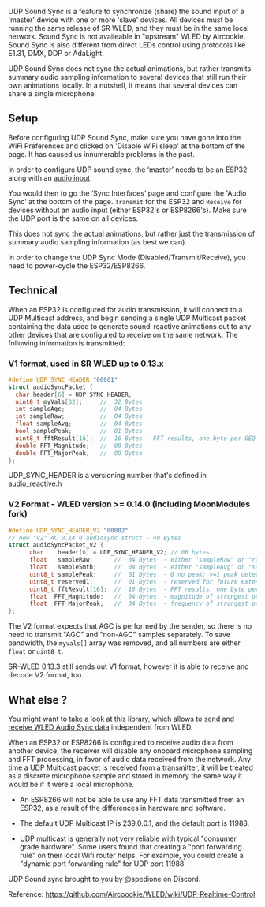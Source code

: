UDP Sound Sync is a feature to synchronize (share) the sound input of a 'master' device with one or more 'slave' devices. All devices must be running the same release of SR WLED, and they must be in the same local network. Sound Sync is not availeable in "upstream" WLED by Aircookie. Sound Sync is also different from direct LEDs control using protocols like E1.31, DMX, DDP or AdaLight.

UDP Sound Sync does not sync the actual animations, but rather transmits summary audio sampling information to several devices that still run their own animations locally. In a nutshell, it means that several devices can share a single microphone.

## Setup
Before configuring UDP Sound Sync, make sure you have gone into the WiFi Preferences and clicked on 'Disable WiFi sleep' at the bottom of the page. It has caused us innumerable problems in the past.

In order to configure UDP sound sync, the ‘master’ needs to be an ESP32 along with an [audio input](https://github.com/atuline/WLED/wiki/Sound-Settings).

You would then to go the ‘Sync Interfaces’ page and configure the 'Audio Sync' at the bottom of the page. `Transmit` for the ESP32 and `Receive` for devices without an audio input (either ESP32's or ESP8266's). Make sure the UDP port is the same on all devices.

This does not sync the actual animations, but rather just the transmission of summary audio sampling information (as best we can).

In order to change the UDP Sync Mode (Disabled/Transmit/Receive), you need to power-cycle the ESP32/ESP8266.

## Technical

When an ESP32 is configured for audio transmission, it will connect to a UDP Multicast address, and begin sending a single UDP Multicast packet containing the data used to generate sound-reactive animations out to any other devices that are configured to receive on the same network.  The following information is transmitted:

### V1 format, used in SR WLED up to 0.13.x
```c++
#define UDP_SYNC_HEADER "00001"
struct audioSyncPacket {
  char header[6] = UDP_SYNC_HEADER;
  uint8_t myVals[32];     //  32 Bytes
  int sampleAgc;          //  04 Bytes
  int sampleRaw;          //  04 Bytes
  float sampleAvg;        //  04 Bytes
  bool samplePeak;        //  01 Bytes
  uint8_t fftResult[16];  //  16 Bytes - FFT results, one byte per GEQ channel
  double FFT_Magnitude;   //  08 Bytes
  double FFT_MajorPeak;   //  08 Bytes
};
```

UDP_SYNC_HEADER is a versioning number that's defined in audio_reactive.h

### V2 Format - WLED version >= 0.14.0 (including MoonModules fork)

```c++
#define UDP_SYNC_HEADER_V2 "00002"
// new "V2" AC 0.14.0 audiosync struct - 40 Bytes
struct audioSyncPacket_v2 {
      char    header[6] = UDP_SYNC_HEADER_V2; // 06 bytes
      float   sampleRaw;      //  04 Bytes  - either "sampleRaw" or "rawSampleAgc" depending on soundAgc setting
      float   sampleSmth;     //  04 Bytes  - either "sampleAvg" or "sampleAgc" depending on soundAgc setting
      uint8_t samplePeak;     //  01 Bytes  - 0 no peak; >=1 peak detected. In future, this will also provide peak Magnitude
      uint8_t reserved1;      //  01 Bytes  - reserved for future extensions like loudness
      uint8_t fftResult[16];  //  16 Bytes  - FFT results, one byte per GEQ channel
      float  FFT_Magnitude;   //  04 Bytes  - magnitude of strongest peak in FFT
      float  FFT_MajorPeak;   //  04 Bytes  - frequency of strongest peak in FFT
};
```

The V2 format expects that AGC is performed by the sender, so there is no need to transmit "AGC" and "non-AGC" samples separately. To save bandwidth, the `myvals[]` array was removed, and all numbers are either `float` or `uint8_t`.

SR-WLED 0.13.3 still sends out V1 format, however it is able to receive and decode V2 format, too.


## What else ?

You might want to take a look at [this](https://github.com/netmindz/WLED-sync) library, which allows to [send and receive WLED Audio Sync data](https://github.com/netmindz/WLED-sync) independent from WLED.


When an ESP32 or ESP8266 is configured to receive audio data from another device, the receiver will disable any onboard microphone sampling and FFT processing, in favor of audio data received from the network.  Any time a UDP Multicast packet is received from a transmitter, it will be treated as a discrete microphone sample and stored in memory the same way it would be if it were a local microphone.

* An ESP8266 will not be able to use any FFT data transmitted from an ESP32, as a result of the differences in hardware and software.

* The default UDP Multicast IP is 239.0.0.1, and the default port is 11988.

* UDP multicast is generally not very reliable with typical "consumer grade hardware". Some users found that creating a "port forwarding rule" on their local Wifi router helps. For example, you could create a "dynamic port forwarding rule" for UDP port 11988.


UDP Sound sync brought to you by @spedione on Discord.

Reference: https://github.com/Aircoookie/WLED/wiki/UDP-Realtime-Control


